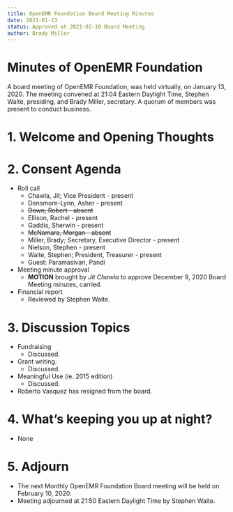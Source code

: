 ```yaml
---
title: OpenEMR Foundation Board Meeting Minutes
date: 2021-01-13
status: Approved at 2021-02-10 Board Meeting
author: Brady Miller
---
```


# Minutes of OpenEMR Foundation

A board meeting of OpenEMR Foundation, was held virtually, on January 13, 2020. The meeting
convened at 21:04 Eastern Daylight Time, Stephen Waite, presiding, and Brady Miller,
secretary. A quorum of members was present to conduct business.

# 1. Welcome and Opening Thoughts

# 2. Consent Agenda
  - Roll call
    - Chawla, Jit; Vice President - present
    - Densmore-Lynn, Asher - present
    - ~~Down, Robert - absent~~
    - Ellison, Rachel - present
    - Gaddis, Sherwin - present
    - ~~McNamara, Morgan - absent~~
    - Miller, Brady; Secretary, Executive Director - present
    - Nielson, Stephen - present
    - Waite, Stephen; President, Treasurer - present
    - Guest: Paramasivan, Pandi
  - Meeting minute approval
    - **MOTION** brought by _Jit Chawla_ to approve December 9, 2020 Board Meeting minutes, carried.
  - Financial report
    - Reviewed by Stephen Waite.

# 3. Discussion Topics
  - Fundraising
    - Discussed.
  - Grant writing.
    - Discussed.
  - Meaningful Use (ie. 2015 edition)
    - Discussed.
  - Roberto Vasquez has resigned from the board.

# 4. What’s keeping you up at night?
  - None

# 5. Adjourn
  - The next Monthly OpenEMR Foundation Board meeting will be held on February 10, 2020.
  - Meeting adjourned at 21:50 Eastern Daylight Time by Stephen Waite.
